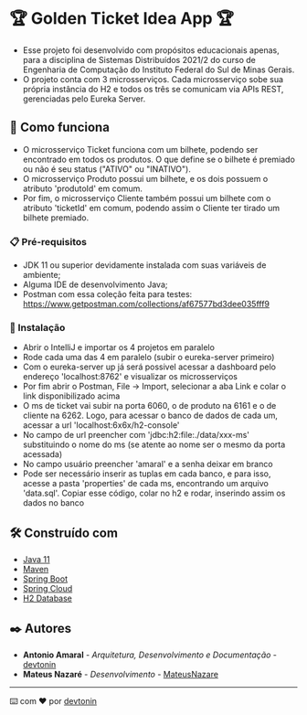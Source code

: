 # 🏆 Golden Ticket Idea App 🏆

- Esse projeto foi desenvolvido com propósitos educacionais apenas, para a disciplina de Sistemas Distribuídos 2021/2 do curso de Engenharia de Computação do Instituto Federal do Sul de Minas Gerais.
- O projeto conta com 3 microsserviços. Cada microsserviço sobe sua própria instância do H2 e todos os três se comunicam via APIs REST, gerenciadas pelo Eureka Server.

## 🚀 Como funciona

- O microsserviço Ticket funciona com um bilhete, podendo ser encontrado em todos os produtos. O que define se o bilhete é premiado ou não é seu status ("ATIVO" ou "INATIVO").
- O microsserviço Produto possui um bilhete, e os dois possuem o atributo 'produtoId' em comum.
- Por fim, o microsserviço Cliente também possui um bilhete com o atributo 'ticketId' em comum, podendo assim o Cliente ter tirado um bilhete premiado.

### 📋 Pré-requisitos

- JDK 11 ou superior devidamente instalada com suas variáveis de ambiente;
- Alguma IDE de desenvolvimento Java;
- Postman com essa coleção feita para testes: https://www.getpostman.com/collections/af67577bd3dee035fff9

### 🔧 Instalação

- Abrir o IntelliJ e importar os 4 projetos em paralelo
- Rode cada uma das 4 em paralelo (subir o eureka-server primeiro)
- Com o eureka-server up já será possivel acessar a dashboard pelo endereço 'localhost:8762' e visualizar os microsserviços
- Por fim abrir o Postman, File -> Import, selecionar a aba Link e colar o link disponibilizado acima
- O ms de ticket vai subir na porta 6060, o de produto na 6161 e o de cliente na 6262. Logo, para acessar o banco de dados de cada um, acessar a url 'localhost:6x6x/h2-console'
- No campo de url preencher com 'jdbc:h2:file:./data/xxx-ms' substituindo o nome do ms (se atente ao nome ser o mesmo da porta acessada)
- No campo usuário preencher 'amaral' e a senha deixar em branco
- Pode ser necessário inserir as tuplas em cada banco, e para isso, acesse a pasta 'properties' de cada ms, encontrando um arquivo 'data.sql'. Copiar esse código, colar no h2 e rodar, inserindo assim os dados no banco

## 🛠️ Construído com

* [Java 11](https://dev.java/)
* [Maven](https://maven.apache.org/)
* [Spring Boot](https://spring.io/projects/spring-boot)
* [Spring Cloud](https://spring.io/projects/spring-cloud)
* [H2 Database](https://www.h2database.com/html/main.html)

## ✒️ Autores

* **Antonio Amaral** - *Arquitetura, Desenvolvimento e Documentação* - [devtonin](https://github.com/devtonin)
* **Mateus Nazaré** - *Desenvolvimento* - [MateusNazare](https://github.com/MateusNazare)

---
⌨️ com ❤️ por [devtonin](https://github.com/devtonin)
